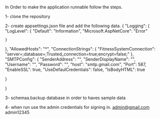 In Order to make the application runnable follow the steps.

1- clone the repository

2- create appsettings.json file and add the following data.
{
  "Logging": {
    "LogLevel": {
      "Default": "Information",
      "Microsoft.AspNetCore": "Error"
    
    }
  },
  "AllowedHosts": "*",
  "ConnectionStrings": {
    "FitnessSystemConnection": "server=;database=;Trusted_connection=true;encrypt=false;"
  },
  "SMTPConfig": {
    "SenderAddress": "",
    "SenderDisplayName": "",
    "Username": "",
    "Password": "",
    "host": "smtp.gmail.com",
    "Port": 587,
    "EnableSSL": true,
    "UseDefaulCredentials": false,
    "IsBodyHTML": true


  }
  
}

3- schemaa.backup database in order to haves sample data

4- when run
use the admin credentials for signing in.
admin@gmail.com 
admin12345
